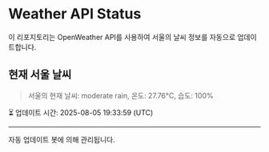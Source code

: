 
# Weather API Status

이 리포지토리는 OpenWeather API를 사용하여 서울의 날씨 정보를 자동으로 업데이트합니다.

## 현재 서울 날씨
> 서울의 현재 날씨: moderate rain, 온도: 27.76°C, 습도: 100%

⏳ 업데이트 시간: 2025-08-05 19:33:59 (UTC)

---
자동 업데이트 봇에 의해 관리됩니다.
